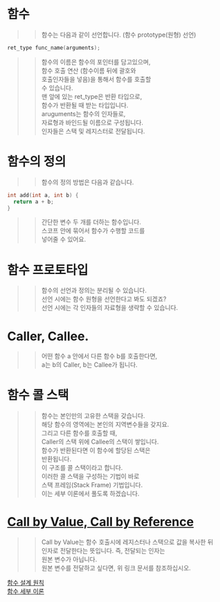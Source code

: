 # 함수

>> 함수는 다음과 같이 선언합니다.  (함수 prototype(원형) 선언)
```C
ret_type func_name(arguments);        
```
>> 함수의 이름은 함수의 포인터를 담고있으며,    
>> 함수 호출 연산 (함수이름 뒤에 괄호와  
>> 호출인자들을 넣음)을 통해서 함수를 호출할   
>> 수 있습니다.  
>> 맨 앞에 있는 ret_type은 반환 타입으로,   
>> 함수가 반환될 때 받는 타입입니다.  
>> aruguments는 함수의 인자들로,  
>> 자료형과 바인드될 이름으로 구성됩니다.  
>> 인자들은 스택 및 레지스터로 전달됩니다.  

# 함수의 정의
>> 함수의 정의 방법은 다음과 같습니다.
```C
int add(int a, int b) {
  return a + b;
}
```
>> 간단한 변수 두 개를 더하는 함수입니다.   
>> 스코프 안에 묶어서 함수가 수행할 코드를  
>> 넣어줄 수 있어요.  

# 함수 프로토타입
>> 함수의 선언과 정의는 분리될 수 있습니다.  
>> 선언 시에는 함수 원형을 선언한다고 봐도 되겠죠?  
>> 선언 시에는 각 인자들의 자료형을 생략할 수 있습니다.    

# Caller, Callee.
>> 어떤 함수 a 안에서 다른 함수 b를 호출한다면,   
>> a는 b의 Caller, b는 Callee가 됩니다.  

# 함수 콜 스택
>> 함수는 본인만의 고유한 스택을 갖습니다.  
>> 해당 함수의 영역에는 본인의 지역변수들을 갖지요.    
>> 그리고 다른 함수를 호출할 때,   
>> Caller의 스택 위에 Callee의 스택이 쌓입니다.    
>> 함수가 반환된다면 이 함수에 할당된 스택은   
>> 반환됩니다.  
>> 이 구조를 콜 스택이라고 합니다.  
>> 이러한 콜 스택을 구성하는 기법이 바로   
>> 스택 프레임(Stack Frame) 기법입니다.    
>> 이는 세부 이론에서 풀도록 하겠습니다.  

# [Call by Value, Call by Reference](https://github.com/Nighthom/Files/blob/main/Study/C/lesson/Pointer/%ED%8F%AC%EC%9D%B8%ED%84%B0%20%ED%99%9C%EC%9A%A9/Call%20by%20Reference.md)  
>> Call by Value는 함수 호출시에 레지스터나 스택으로 값을 복사한 뒤  
>> 인자로 전달한다는 뜻입니다. 즉, 전달되는 인자는  
>> 원본 변수가 아닙니다.  
>> 원본 변수를 전달하고 싶다면, 위 링크 문서를 참조하십시오.  

[함수 설계 원칙](https://github.com/Nighthom/Files/blob/main/Study/C/lesson/%ED%95%A8%EC%88%98/%ED%95%A8%EC%88%98%EC%84%A4%EA%B3%84%EC%9B%90%EC%B9%99.md)    
[함수 세부 이론](https://github.com/Nighthom/Files/blob/main/Study/C/lesson/%ED%95%A8%EC%88%98/%ED%95%A8%EC%88%98%20%EC%84%B8%EB%B6%80%20%EC%9D%B4%EB%A1%A0.md)    
